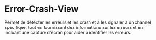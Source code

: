 # Error-Crash-View
Permet de détecter les erreurs et les crash et à les signaler à un channel spécifique, tout en fournissant des informations sur les erreurs et en incluant une capture d'écran pour aider à identifier les erreurs.
